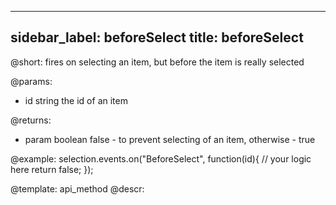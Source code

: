 
---
sidebar_label: beforeSelect
title: beforeSelect
---          

@short:
	fires on selecting an item, but before the item is really selected

@params:
- id		string		the id of an item

@returns:
- param		boolean		false - to prevent selecting of an item, otherwise - true

@example:
selection.events.on("BeforeSelect", function(id){
    // your logic here
    return false;
});


@template:	api_method
@descr:


